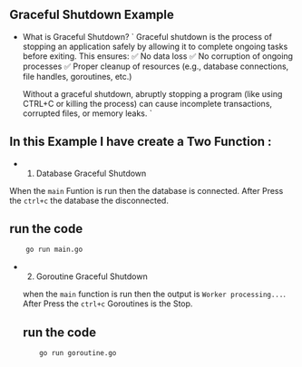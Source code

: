 ## Graceful Shutdown Example 

- What is Graceful Shutdown?
`
    Graceful shutdown is the process of stopping an application safely by allowing it to complete ongoing tasks before exiting. This ensures:
  ✅ No data loss
  ✅ No corruption of ongoing processes
  ✅ Proper cleanup of resources (e.g., database connections, file handles, goroutines, etc.)

  Without a graceful shutdown, abruptly stopping a program (like using CTRL+C or killing the process) can cause incomplete transactions, corrupted files, or memory leaks.
`

## In this Example I have create a Two Function :

 - 1. Database Graceful Shutdown

  When the `main` Funtion is run then the database is connected. After Press the `ctrl+c` the database the disconnected.

  ## run the code

  ```bash
      go run main.go
  ```

  - 2. Goroutine Graceful Shutdown

    when the `main` function is run then the output is `Worker processing...`. After Press the `ctrl+c` Goroutines is the Stop.

      ## run the code

      ```bash
          go run goroutine.go
      ```

      
